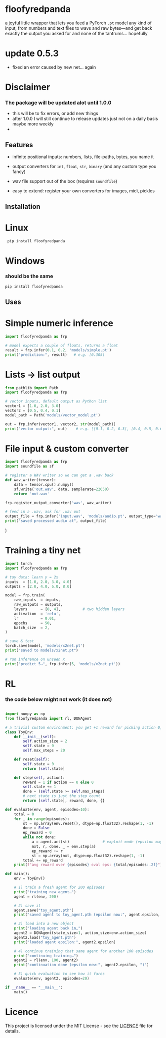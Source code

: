 # floofyredpanda

a joyful little wrapper that lets you feed a PyTorch `.pt` model any kind of input, from numbers and text files to wavs and raw bytes—and get back exactly the output you asked for and none of the tantrums... hopefully

# update 0.5.3
- fixed an error caused by new net... again

# Disclaimer 
### The package will be updated alot until 1.0.0 
- this will be to fix errors, or add new things
- after 1.0.0 I will still continue to release updates just not on a daily basis maybe more weekly
- 

## Features

- infinite positional inputs: numbers, lists, file-paths, bytes, you name it  

- output converters for `int`, `float`, `str`, `binary` (and any custom type you fancy)  
- wav file support out of the box (requires `soundfile`)  
- easy to extend: register your own converters for images, midi, pickles
## Installation
# Linux
```bash
 pip install floofyredpanda
```
# Windows
###  should be the same
```cmd
pip install floofyredpanda
```
## Uses
# Simple numeric inference
```python
import floofyredpanda as frp

# model expects a couple of floats, returns a float
result = frp.infer(0.1, 0.2, 'models/simple.pt')
print("prediction:", result)   # e.g. [0.305]
```
# Lists → list output
```python
from pathlib import Path
import floofyredpanda as frp

# vector inputs, default output as Python list
vector1 = [1.0, 2.0, 3.0]
vector2 = [0.5, 0.4, 0.1]
model_path = Path('models/vector_model.pt')

out = frp.infer(vector1, vector2, str(model_path))
print("vector output:", out)    # e.g. [[0.1, 0.2, 0.3], [0.4, 0.5, 0.6]]

```
# File input & custom converter
```python
import floofyredpanda as frp
import soundfile as sf

# register a WAV writer so we can get a .wav back
def wav_writer(tensor):
    data = tensor.cpu().numpy()
    sf.write('out.wav', data, samplerate=22050)
    return 'out.wav'

frp.register_output_converter('wav', wav_writer)

# feed in a .wav, ask for .wav out
output_file = frp.infer('input.wav', 'models/audio.pt', output_type='wav')
print("saved processed audio at", output_file)

```
)


# Training a tiny net
```python
import torch
import floofyredpanda as frp

# toy data: learn y = 2x
inputs  = [1.0, 2.0, 3.0, 4.0]
outputs = [2.0, 4.0, 6.0, 8.0]

model = frp.train(
    raw_inputs  = inputs,
    raw_outputs = outputs,
    layers      = [8, 4],          # two hidden layers
    activation  = 'relu',
    lr          = 0.01,
    epochs      = 50,
    batch_size  = 2,
)

# save & test
torch.save(model, 'models/x2net.pt')
print("saved to models/x2net.pt")

# run inference on unseen x
print("predict 5→", frp.infer(5, 'models/x2net.pt'))

```
# RL
### the code below might not work (it does not)
```python

import numpy as np
from floofyredpanda import rl, DQNAgent

# a trivial custom environment: you get +1 reward for picking action 0, episode ends at step 20
class ToyEnv:
    def __init__(self):
        self.action_size = 2
        self.state = 0
        self.max_steps = 20

    def reset(self):
        self.state = 0
        return [self.state]

    def step(self, action):
        reward = 1 if action == 0 else 0
        self.state += 1
        done = (self.state >= self.max_steps)
        # next state is just the step count
        return [self.state], reward, done, {}

def evaluate(env, agent, episodes=10):
    total = 0
    for _ in range(episodes):
        st = np.array(env.reset(), dtype=np.float32).reshape(1, -1)
        done = False
        ep_reward = 0
        while not done:
            a = agent.act(st)               # exploit mode (epsilon may be > 0)
            nxt, r, done, _ = env.step(a)
            ep_reward += r
            st = np.array(nxt, dtype=np.float32).reshape(1, -1)
        total += ep_reward
    print(f"avg reward over {episodes} eval eps: {total/episodes:.2f}")

def main():
    env = ToyEnv()

    # 1) train a fresh agent for 200 episodes
    print("training new agent…")
    agent = rl(env, 200)

    # 2) save it
    agent.save("toy_agent.pth")
    print("saved agent to toy_agent.pth (epsilon now:", agent.epsilon, ")")

    # 3) load into a new object
    print("loading agent back in…")
    agent2 = DQNAgent(state_size=1, action_size=env.action_size)
    agent2.load("toy_agent.pth")
    print("loaded agent epsilon:", agent2.epsilon)

    # 4) continue training that same agent for another 100 episodes
    print("continuing training…")
    agent2 = rl(env, 100, agent2)
    print("continuation done (epsilon now:", agent2.epsilon, ")")

    # 5) quick evaluation to see how it fares
    evaluate(env, agent2, episodes=20)

if __name__ == "__main__":
    main()

```



# Licence

This project is licensed under the MIT License - see the [LICENCE](LICENCE) file for details.

